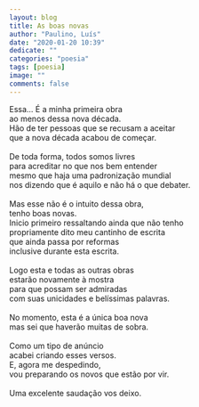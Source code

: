```yaml
---
layout: blog
title: As boas novas
author: "Paulino, Luís"
date: "2020-01-20 10:39"
dedicate: ""
categories: "poesia"
tags: [poesia]
image: ""
comments: false
---
```


Essa... É a minha primeira obra\
ao menos dessa nova década.\
Hão de ter pessoas que se recusam a aceitar\
que a nova década acabou de começar.\
\
De toda forma, todos somos livres\
para acreditar no que nos bem entender\
mesmo que haja uma padronização mundial\
nos dizendo que é aquilo e não há o que debater.\
\
Mas esse não é o intuito dessa obra,\
tenho boas novas.\
Inicio primeiro ressaltando ainda que não tenho\
propriamente dito meu cantinho de escrita\
que ainda passa por reformas\
inclusive durante esta escrita.\
\
Logo esta e todas as outras obras\
estarão novamente à mostra\
para que possam ser admiradas\
com suas unicidades e belíssimas palavras.\
\
No momento, esta é a única boa nova\
mas sei que haverão muitas de sobra.\
\
Como um tipo de anúncio\
acabei criando esses versos.\
E, agora me despedindo,\
vou preparando os novos que estão por vir.\
\
Uma excelente saudação vos deixo.
